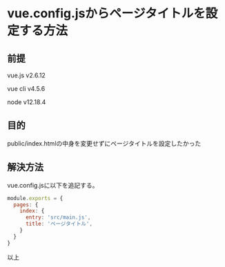 # vue.config.jsからページタイトルを設定する方法
## 前提
vue.js v2.6.12

vue cli v4.5.6

node  v12.18.4

## 目的
public/index.htmlの中身を変更せずにページタイトルを設定したかった

## 解決方法
vue.config.jsに以下を追記する。

```javascript
module.exports = {
  pages: {
    index: {
      entry: 'src/main.js',
      title: 'ページタイトル',
    }
  }
}
```

以上
